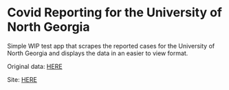 # Covid Reporting for the University of North Georgia

Simple WIP test app that scrapes the reported cases for the University of North 
Georgia and displays the data in an easier to view format. 

Original data: [HERE](https://ung.edu/together/managing-covid.php)

Site: [HERE](http://198.199.78.49:8501)
